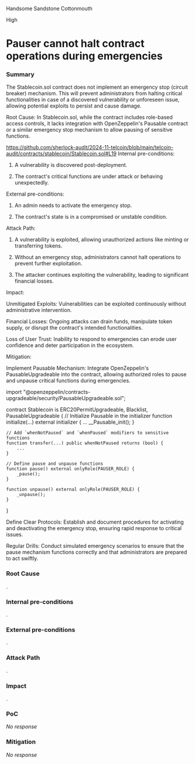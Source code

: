 Handsome Sandstone Cottonmouth

High

# Pauser cannot halt contract operations during emergencies

### Summary

The Stablecoin.sol contract does not implement an emergency stop (circuit breaker) mechanism. This will prevent administrators from halting critical functionalities in case of a discovered vulnerability or unforeseen issue, allowing potential exploits to persist and cause damage.

Root Cause: In Stablecoin.sol, while the contract includes role-based access controls, it lacks integration with OpenZeppelin's Pausable contract or a similar emergency stop mechanism to allow pausing of sensitive functions.

https://github.com/sherlock-audit/2024-11-telcoin/blob/main/telcoin-audit/contracts/stablecoin/Stablecoin.sol#L19
Internal pre-conditions:

1. A vulnerability is discovered post-deployment.


2. The contract's critical functions are under attack or behaving unexpectedly.



External pre-conditions:

1. An admin needs to activate the emergency stop.


2. The contract's state is in a compromised or unstable condition.



Attack Path:

1. A vulnerability is exploited, allowing unauthorized actions like minting or transferring tokens.


2. Without an emergency stop, administrators cannot halt operations to prevent further exploitation.


3. The attacker continues exploiting the vulnerability, leading to significant financial losses.



Impact:

Unmitigated Exploits: Vulnerabilities can be exploited continuously without administrative intervention.

Financial Losses: Ongoing attacks can drain funds, manipulate token supply, or disrupt the contract's intended functionalities.

Loss of User Trust: Inability to respond to emergencies can erode user confidence and deter participation in the ecosystem.


Mitigation:

Implement Pausable Mechanism: Integrate OpenZeppelin's PausableUpgradeable into the contract, allowing authorized roles to pause and unpause critical functions during emergencies.

import "@openzeppelin/contracts-upgradeable/security/PausableUpgradeable.sol";

contract Stablecoin is ERC20PermitUpgradeable, Blacklist, PausableUpgradeable {
    // Initialize Pausable in the initializer
    function initialize(...) external initializer {
        ...
        __Pausable_init();
    }

    // Add `whenNotPaused` and `whenPaused` modifiers to sensitive functions
    function transfer(...) public whenNotPaused returns (bool) {
        ...
    }

    // Define pause and unpause functions
    function pause() external onlyRole(PAUSER_ROLE) {
        _pause();
    }

    function unpause() external onlyRole(PAUSER_ROLE) {
        _unpause();
    }
}

Define Clear Protocols: Establish and document procedures for activating and deactivating the emergency stop, ensuring rapid response to critical issues.

Regular Drills: Conduct simulated emergency scenarios to ensure that the pause mechanism functions correctly and that administrators are prepared to act swiftly.



### Root Cause

. 

### Internal pre-conditions

. 

### External pre-conditions

. 

### Attack Path

. 

### Impact

. 

### PoC

_No response_

### Mitigation

_No response_